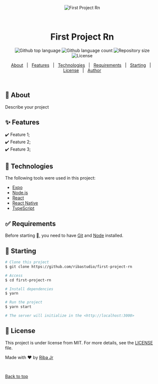 <div align="center" id="top"> 
  <img src="./.github/app.gif" alt="First Project Rn" />

  &#xa0;

  <!-- <a href="https://firstprojectrn.netlify.app">Demo</a> -->
</div>

<h1 align="center">First Project Rn</h1>

<p align="center">
  <img alt="Github top language" src="https://img.shields.io/github/languages/top/ribastudio/first-project-rn?color=56BEB8">

  <img alt="Github language count" src="https://img.shields.io/github/languages/count/ribastudio/first-project-rn?color=56BEB8">

  <img alt="Repository size" src="https://img.shields.io/github/repo-size/ribastudio/first-project-rn?color=56BEB8">

  <img alt="License" src="https://img.shields.io/github/license/ribastudio/first-project-rn?color=56BEB8">

  <!-- <img alt="Github issues" src="https://img.shields.io/github/issues/ribastudio/first-project-rn?color=56BEB8" /> -->

  <!-- <img alt="Github forks" src="https://img.shields.io/github/forks/ribastudio/first-project-rn?color=56BEB8" /> -->

  <!-- <img alt="Github stars" src="https://img.shields.io/github/stars/ribastudio/first-project-rn?color=56BEB8" /> -->
</p>

<!-- Status -->

<!-- <h4 align="center"> 
	🚧  First Project Rn 🚀 Under construction...  🚧
</h4> 

<hr> -->

<p align="center">
  <a href="#dart-about">About</a> &#xa0; | &#xa0; 
  <a href="#sparkles-features">Features</a> &#xa0; | &#xa0;
  <a href="#rocket-technologies">Technologies</a> &#xa0; | &#xa0;
  <a href="#white_check_mark-requirements">Requirements</a> &#xa0; | &#xa0;
  <a href="#checkered_flag-starting">Starting</a> &#xa0; | &#xa0;
  <a href="#memo-license">License</a> &#xa0; | &#xa0;
  <a href="https://github.com/ribastudio" target="_blank">Author</a>
</p>

<br>

## :dart: About ##

Describe your project

## :sparkles: Features ##

:heavy_check_mark: Feature 1;\
:heavy_check_mark: Feature 2;\
:heavy_check_mark: Feature 3;

## :rocket: Technologies ##

The following tools were used in this project:

- [Expo](https://expo.io/)
- [Node.js](https://nodejs.org/en/)
- [React](https://pt-br.reactjs.org/)
- [React Native](https://reactnative.dev/)
- [TypeScript](https://www.typescriptlang.org/)

## :white_check_mark: Requirements ##

Before starting :checkered_flag:, you need to have [Git](https://git-scm.com) and [Node](https://nodejs.org/en/) installed.

## :checkered_flag: Starting ##

```bash
# Clone this project
$ git clone https://github.com/ribastudio/first-project-rn

# Access
$ cd first-project-rn

# Install dependencies
$ yarn

# Run the project
$ yarn start

# The server will initialize in the <http://localhost:3000>
```

## :memo: License ##

This project is under license from MIT. For more details, see the [LICENSE](LICENSE.md) file.


Made with :heart: by <a href="https://github.com/ribastudio" target="_blank">Riba Jr</a>

&#xa0;

<a href="#top">Back to top</a>
